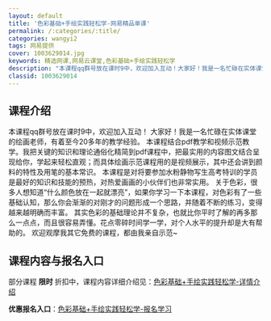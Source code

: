 ```yaml
---
layout: default
title: '色彩基础+手绘实践轻松学-网易精品单课'
permalink: /:categories/:title/
categories: wangyi2
tags: 网易提供
cover: 1003629014.jpg
keywords: 精选网课,网易云课堂,色彩基础+手绘实践轻松学
description: "本课程qq群号放在课时9中，欢迎加入互动！大家好！我是一名忙碌在实体课堂的绘画老师，有着至今20多年的教学经验。本课程结合pdf教学和视频示范教学。我把关键的知识和理论通俗化精简到pdf课程"
classid: 1003629014
---
```


## 课程介绍

本课程qq群号放在课时9中，欢迎加入互动！
大家好！我是一名忙碌在实体课堂的绘画老师，有着至今20多年的教学经验。
本课程结合pdf教学和视频示范教学。我把关键的知识和理论通俗化精简到pdf课程中，把最实用的内容图文结合呈现给你，学起来轻松直观；而具体绘画示范课程用的是视频展示，其中还会讲到颜料的特性及用笔的基本常识。
本课程是对将要参加水粉静物写生高考特训的学员是最好的知识和技能的预热，对热爱画画的小伙伴们也非常实用。
关于色彩，很多人想知道“什么颜色放在一起就漂亮”，如果你学习一下本课程，对色彩有了一些基础认知，那么你会渐渐的对刚才的问题形成一个思路，并随着不断的练习，变得越来越明确而丰富。
其实色彩的基础理论并不复杂，也就比你平时了解的再多那么一点点，而且很容易弄懂。花点零碎时间学一学，对个人水平的提升却是大有帮助的。
欢迎观摩我其它免费的课程，都由我亲自示范~

## 课程内容与报名入口

部分课程 **限时** 折扣中，课程内容详细介绍见：[色彩基础+手绘实践轻松学-详情介绍](https://study.163.com/course/introduction/1003629014.htm?share=1&shareId=1025206652&utm_campaign=share&utm_medium=iphoneShare&utm_source=&utm_u=1025206652)

**优惠报名入口**：[色彩基础+手绘实践轻松学-报名学习](https://study.163.com/course/introduction/1003629014.htm?share=1&shareId=1025206652&utm_campaign=share&utm_medium=iphoneShare&utm_source=&utm_u=1025206652)

